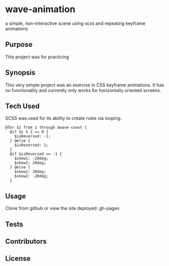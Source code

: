 # wave-animation
a simple, non-interactive scene using scss and repeating keyframe animations

## Purpose
This project was for practicing 

## Synopsis
This very simple project was an exercise in CSS keyframe animations. It has no functionality and currently only works for horizontally oriented screens. 

## Tech Used
SCSS was used for its ability to create rules via looping. 
```
@for $i from 1 through $wave-count {
  @if $i % 2 == 0 {
    $isReversed: -1;
  } @else {
    $isReversed: 1;
  }
  @if $isReversed == -1 {
    $skew1: -20deg;
    $skew2: 20deg;
  } @else {
    $skew1: 20deg;
    $skew2: -20deg;
  }
```
## Usage
Clone from github or view the site deployed: gh-pages 

## Tests

## Contributors

## License
